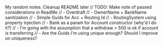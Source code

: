 My random notes. Cleanup README later
// TODO: Make note of passed considerations in ReadMe
    // - Overdraft
    // - OwnerName + BankName sanitization
    // - Simple Guids for Acc + Routing Id
    // - RoutingSystem using property injection
    // - Bank as a param for Account constructor (why'd I do it?)
    // - I'm going with the assumption that a withdraw > 500 is ok if  account is transferring
    // - Are the Guids I'm using unique enough? Should I improve on uniqueness?